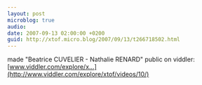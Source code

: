 ```yaml
---
layout: post
microblog: true
audio: 
date: 2007-09-13 02:00:00 +0200
guid: http://xtof.micro.blog/2007/09/13/t266718502.html
---
```

made "Beatrice CUVELIER - Nathalie RENARD" public on viddler: [www.viddler.com/explore/x...](http://www.viddler.com/explore/xtof/videos/10/)

